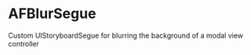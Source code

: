 AFBlurSegue
===========

Custom UIStoryboardSegue for blurring the background of a modal view controller
